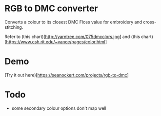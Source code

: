 # RGB to DMC converter

Converts a colour to its closest DMC Floss value for embroidery and cross-stitching.

Refer to (this chart)[http://yarntree.com/075dmcolors.jpg] and (this chart)[https://www.csh.rit.edu/~vance/pages/color.html]

# Demo
(Try it out here)[https://seanockert.com/projects/rgb-to-dmc]

# Todo
- some secondary colour options don't map well